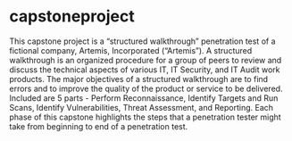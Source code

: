 # capstoneproject
This capstone project is a “structured walkthrough” penetration test of a fictional company, Artemis, Incorporated (“Artemis”). A structured walkthrough is an organized procedure for a group of peers to review and discuss the technical aspects of various IT, IT Security, and IT Audit work products. The major objectives of a structured walkthrough are to find errors and to improve the quality of the product or service to be delivered.  Included are 5 parts - Perform Reconnaissance, Identify Targets and Run Scans, Identify Vulnerabilities, Threat Assessment, and Reporting. Each phase of this capstone highlights the steps that a penetration tester might take from beginning to end of a penetration test.
